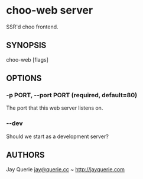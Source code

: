 # choo-web server

SSR'd choo frontend.


## SYNOPSIS

choo-web [flags]


## OPTIONS

### -p PORT, --port PORT (required, default=80)

The port that this web server listens on.

### --dev

Should we start as a development server?

## AUTHORS

Jay Querie <jay@querie.cc> ~ http://jayquerie.com
